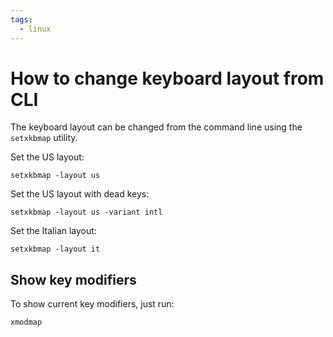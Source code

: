 ```yaml
---
tags:
  - linux
---
```

# How to change keyboard layout from CLI

The keyboard layout can be changed from the command line using the `setxkbmap` utility.

Set the US layout:

```shell
setxkbmap -layout us
```

Set the US layout with dead keys:

```shell
setxkbmap -layout us -variant intl
```

Set the Italian layout:

```shell
setxkbmap -layout it
```

## Show key modifiers

To show current key modifiers, just run:

```shell
xmodmap
```
